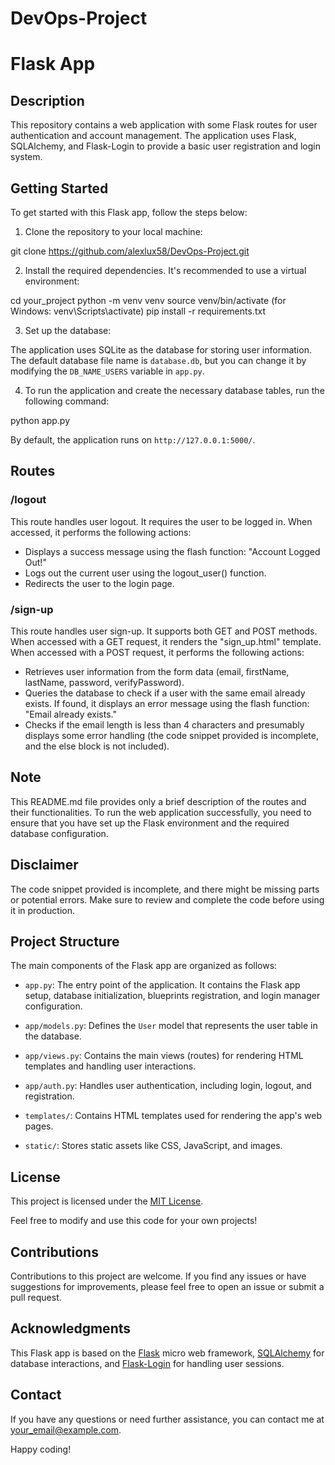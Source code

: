 # DevOps-Project

# Flask App

## Description

This repository contains a web application with some Flask routes for user authentication and account management. The application uses Flask, SQLAlchemy, and Flask-Login to provide a basic user registration and login system.

## Getting Started

To get started with this Flask app, follow the steps below:

1. Clone the repository to your local machine:

git clone https://github.com/alexlux58/DevOps-Project.git

2. Install the required dependencies. It's recommended to use a virtual environment:

cd your_project
python -m venv venv
source venv/bin/activate (for Windows: venv\Scripts\activate)
pip install -r requirements.txt

3. Set up the database:

The application uses SQLite as the database for storing user information. The default database file name is `database.db`, but you can change it by modifying the `DB_NAME_USERS` variable in `app.py`.

4. To run the application and create the necessary database tables, run the following command:

python app.py

By default, the application runs on `http://127.0.0.1:5000/`.

## Routes

### /logout

This route handles user logout. It requires the user to be logged in. When accessed, it performs the following actions:

- Displays a success message using the flash function: "Account Logged Out!"
- Logs out the current user using the logout_user() function.
- Redirects the user to the login page.

### /sign-up

This route handles user sign-up. It supports both GET and POST methods. When accessed with a GET request, it renders the "sign_up.html" template. When accessed with a POST request, it performs the following actions:

- Retrieves user information from the form data (email, firstName, lastName, password, verifyPassword).
- Queries the database to check if a user with the same email already exists. If found, it displays an error message using the flash function: "Email already exists."
- Checks if the email length is less than 4 characters and presumably displays some error handling (the code snippet provided is incomplete, and the else block is not included).

## Note

This README.md file provides only a brief description of the routes and their functionalities. To run the web application successfully, you need to ensure that you have set up the Flask environment and the required database configuration.

## Disclaimer

The code snippet provided is incomplete, and there might be missing parts or potential errors. Make sure to review and complete the code before using it in production.

## Project Structure

The main components of the Flask app are organized as follows:

- `app.py`: The entry point of the application. It contains the Flask app setup, database initialization, blueprints registration, and login manager configuration.

- `app/models.py`: Defines the `User` model that represents the user table in the database.

- `app/views.py`: Contains the main views (routes) for rendering HTML templates and handling user interactions.

- `app/auth.py`: Handles user authentication, including login, logout, and registration.

- `templates/`: Contains HTML templates used for rendering the app's web pages.

- `static/`: Stores static assets like CSS, JavaScript, and images.

## License

This project is licensed under the [MIT License](LICENSE).

Feel free to modify and use this code for your own projects!

## Contributions

Contributions to this project are welcome. If you find any issues or have suggestions for improvements, please feel free to open an issue or submit a pull request.

## Acknowledgments

This Flask app is based on the [Flask](https://flask.palletsprojects.com/) micro web framework, [SQLAlchemy](https://www.sqlalchemy.org/) for database interactions, and [Flask-Login](https://flask-login.readthedocs.io/) for handling user sessions.

## Contact

If you have any questions or need further assistance, you can contact me at your_email@example.com.

Happy coding!
